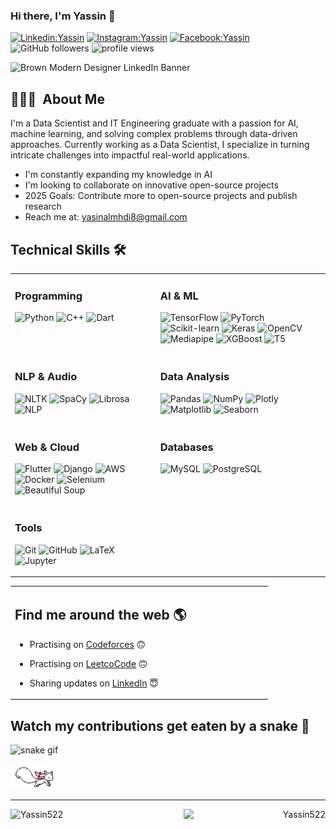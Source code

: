 ### Hi there, I'm Yassin  👋 

[![Linkedin:Yassin](https://img.shields.io/badge/-Yassin-blue?style=flat-square&logo=Linkedin&logoColor=white&link=https://www.linkedin.com/in/yassin-abdulmahdi/)](https://www.linkedin.com/in/yassin-abdulmahdi/)
[![Instagram:Yassin](https://img.shields.io/badge/-Yassin-red?style=flat-square&logo=instagram&logoColor=white&link=https://www.instagram.com/yaseen_almahdi5/)](https://www.instagram.com/yaseen_almahdi5/)
[![Facebook:Yassin](https://img.shields.io/badge/-Yassin-blue?style=flat-square&logo=facebook&logoColor=white&link=https://www.facebook.com/yasin.almhdi.96/)](https://www.facebook.com/yasin.almhdi.96/)
![GitHub followers](https://img.shields.io/github/followers/Yassin522?label=Follow&style=social)
<img alt = "profile views" src="https://komarev.com/ghpvc/?username=Yassin522&color=brightgreen">  

<img width="2000" height="600" alt="Brown Modern Designer LinkedIn Banner" src="https://github.com/user-attachments/assets/f3f2f425-c1e7-4d9b-a135-9ea5773940df" />

## 👨🏻‍💻 &nbsp;About Me

I'm a Data Scientist and IT Engineering graduate with a passion for AI, machine learning, and solving complex problems through data-driven approaches. Currently working as a Data Scientist, I specialize in turning intricate challenges into impactful real-world applications.

- I'm constantly expanding my knowledge in AI 
- I'm looking to collaborate on innovative open-source projects
- 2025 Goals: Contribute more to open-source projects and publish research
- Reach me at: yasinalmhdi8@gmail.com


## Technical Skills 🛠️

<table> <tr> <td valign="top"> <h3>Programming</h3> <p> <img src="https://img.shields.io/badge/Python-%233776AB.svg?style=for-the-badge&logo=python&logoColor=white" alt="Python" /> <img src="https://img.shields.io/badge/C++-%2300599C.svg?style=for-the-badge&logo=c%2B%2B&logoColor=white" alt="C++" /> <img src="https://img.shields.io/badge/Dart-%230175C2.svg?style=for-the-badge&logo=dart&logoColor=white" alt="Dart" /> </p> </td> <td valign="top"> <h3>AI & ML</h3> <p> <img src="https://img.shields.io/badge/TensorFlow-%23FF6F00.svg?style=for-the-badge&logo=TensorFlow&logoColor=white" alt="TensorFlow" /> <img src="https://img.shields.io/badge/PyTorch-%23EE4C2C.svg?style=for-the-badge&logo=PyTorch&logoColor=white" alt="PyTorch" /> <img src="https://img.shields.io/badge/scikit--learn-%23F7931E.svg?style=for-the-badge&logo=scikit-learn&logoColor=white" alt="Scikit-learn" /> <img src="https://img.shields.io/badge/Keras-%23D00000.svg?style=for-the-badge&logo=Keras&logoColor=white" alt="Keras" /> <img src="https://img.shields.io/badge/OpenCV-%235C3EE8.svg?style=for-the-badge&logo=opencv&logoColor=white" alt="OpenCV" /> <img src="https://img.shields.io/badge/Mediapipe-%23FF2D20.svg?style=for-the-badge&logo=google&logoColor=white" alt="Mediapipe" /> <img src="https://img.shields.io/badge/XGBoost-%2300BFFF.svg?style=for-the-badge&logo=xgboost&logoColor=white" alt="XGBoost" /> <img src="https://img.shields.io/badge/T5-Model-%23F9AB00.svg?style=for-the-badge&logo=google&logoColor=white" alt="T5" /> </p> </td> </tr> <tr> <td valign="top"> <h3>NLP & Audio</h3> <p> <img src="https://img.shields.io/badge/NLTK-%23239120.svg?style=for-the-badge&logo=python&logoColor=white" alt="NLTK" /> <img src="https://img.shields.io/badge/SpaCy-%230060B1.svg?style=for-the-badge&logo=spacy&logoColor=white" alt="SpaCy" /> <img src="https://img.shields.io/badge/Librosa-%23FF4081.svg?style=for-the-badge&logo=python&logoColor=white" alt="Librosa" /> <img src="https://img.shields.io/badge/NLP-%234285F4.svg?style=for-the-badge&logo=natural-language-processing&logoColor=white" alt="NLP" /> </p> </td> <td valign="top"> <h3>Data Analysis</h3> <p> <img src="https://img.shields.io/badge/Pandas-%23150458.svg?style=for-the-badge&logo=pandas&logoColor=white" alt="Pandas" /> <img src="https://img.shields.io/badge/NumPy-%23013243.svg?style=for-the-badge&logo=numpy&logoColor=white" alt="NumPy" /> <img src="https://img.shields.io/badge/Plotly-%233F4F75.svg?style=for-the-badge&logo=plotly&logoColor=white" alt="Plotly" /> <img src="https://img.shields.io/badge/Matplotlib-%231DA1F2.svg?style=for-the-badge&logo=python&logoColor=white" alt="Matplotlib" /> <img src="https://img.shields.io/badge/Seaborn-%232ECC71.svg?style=for-the-badge&logo=python&logoColor=white" alt="Seaborn" /> </p> </td> </tr> <tr> <td valign="top"> <h3>Web & Cloud</h3> <p> <img src="https://img.shields.io/badge/Flutter-%2302569B.svg?style=for-the-badge&logo=Flutter&logoColor=white" alt="Flutter" /> <img src="https://img.shields.io/badge/Django-%23092E20.svg?style=for-the-badge&logo=django&logoColor=white" alt="Django" /> <img src="https://img.shields.io/badge/AWS-%23FF9900.svg?style=for-the-badge&logo=amazon-aws&logoColor=white" alt="AWS" /> <img src="https://img.shields.io/badge/Docker-%232496ED.svg?style=for-the-badge&logo=docker&logoColor=white" alt="Docker" /> <img src="https://img.shields.io/badge/Selenium-%2343B02A.svg?style=for-the-badge&logo=selenium&logoColor=white" alt="Selenium" /> <img src="https://img.shields.io/badge/Beautiful%20Soup-%238900F5.svg?style=for-the-badge&logo=python&logoColor=white" alt="Beautiful Soup" /> </p> </td> <td valign="top"> <h3>Databases</h3> <p> <img src="https://img.shields.io/badge/MySQL-%2300f.svg?style=for-the-badge&logo=mysql&logoColor=white" alt="MySQL" /> <img src="https://img.shields.io/badge/PostgreSQL-%23336791.svg?style=for-the-badge&logo=postgresql&logoColor=white" alt="PostgreSQL" /> </p> </td> </tr> <tr> <td valign="top"> <h3>Tools</h3> <p> <img src="https://img.shields.io/badge/Git-%23F05033.svg?style=for-the-badge&logo=git&logoColor=white" alt="Git" /> <img src="https://img.shields.io/badge/GitHub-%23181717.svg?style=for-the-badge&logo=github&logoColor=white" alt="GitHub" /> <img src="https://img.shields.io/badge/LaTeX-%23008080.svg?style=for-the-badge&logo=latex&logoColor=white" alt="LaTeX" /> <img src="https://img.shields.io/badge/Jupyter-%23F37626.svg?style=for-the-badge&logo=jupyter&logoColor=white" alt="Jupyter" /> </p> </td> <td valign="top">  </td> </tr> </table>



<table width="100%">
  <tr>
    <td valign="top" width="70%">

## Find me around the web 🌎 
- Practising on [Codeforces](https://codeforces.com/profile/Yassin52) 🙃
- Practising on [LeetcoCode](https://leetcode.com/Yassin52/) 🙃
- Sharing updates on [LinkedIn](https://www.linkedin.com/in/yassin-abdulmahdi/) 😇

  </tr>
</table>



## Watch my contributions get eaten by a snake 🐍
![snake gif](https://user-images.githubusercontent.com/88105077/166116856-9251de7f-d2df-46fd-901b-5920e8047e52.svg)

<img src="https://raw.githubusercontent.com/Yassin522/Yassin522/master/assets/kyubey.gif" height="40" />

----  
<p align="left"><img width="45%" align="left" src="https://github-readme-stats.vercel.app/api?username=Yassin522&show_icons=true&include_all_commits=true&theme=radical&hide_border=true" alt="Yassin522" /></p>
<p align="right"><img width="45%" align="right" sy src="https://github-readme-stats.vercel.app/api/top-langs/?username=Yassin522&layout=compact&theme=radical&hide_border=true" alt="Yassin522" /></p>



